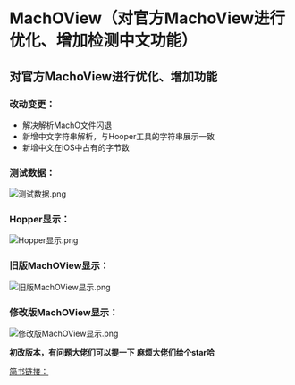 # MachOView（对官方MachoView进行优化、增加检测中文功能）

## 对官方MachoView进行优化、增加功能

### 改动变更：
- 解决解析MachO文件闪退
- 新增中文字符串解析，与Hooper工具的字符串展示一致
- 新增中文在iOS中占有的字节数


### 测试数据：
![测试数据.png](https://upload-images.jianshu.io/upload_images/2094754-6950f9ff8169cd81.png?imageMogr2/auto-orient/strip%7CimageView2/2/w/1240)

### Hopper显示：
![Hopper显示.png](https://upload-images.jianshu.io/upload_images/2094754-a728be8693194d18.png?imageMogr2/auto-orient/strip%7CimageView2/2/w/1240)

### 旧版MachOView显示：
![旧版MachOView显示.png](https://upload-images.jianshu.io/upload_images/2094754-39e8a85e1ba4da52.png?imageMogr2/auto-orient/strip%7CimageView2/2/w/1240)

### 修改版MachOView显示：
![修改版MachOView显示.png](https://upload-images.jianshu.io/upload_images/2094754-74d92a207e9c27e2.png?imageMogr2/auto-orient/strip%7CimageView2/2/w/1240)



**初改版本，有问题大佬们可以提一下**
**麻烦大佬们给个star哈**

[简书链接：](https://www.jianshu.com/p/c51a138c932f)


